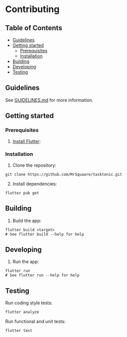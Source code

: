 # Contributing

## Table of Contents

- [Guidelines](#guidelines)
- [Getting started](#getting-started)
  - [Prerequisites](#prerequisites)
  - [Installation](#installation)
- [Building](#building)
- [Developing](#developing)
- [Testing](#testing)

## Guidelines

See [GUIDELINES.md](GUIDELINES.md) for more information.

## Getting started

### Prerequisites

1. [Install Flutter](https://docs.flutter.dev/get-started/install):

### Installation

1. Clone the repository:

```shell script
git clone https://github.com/MrSquaare/tasktonic.git
```

2. Install dependencies:

```shell script
flutter pub get
```

## Building

1. Build the app:

```shell script
flutter build <target>
# See flutter build --help for help
```

## Developing

1. Run the app:

```shell script
flutter run
# See flutter run --help for help
```

## Testing

Run coding style tests:

```shell script
flutter analyze
```

Run functional and unit tests:

```shell script
flutter test
```
